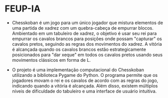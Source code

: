 # FEUP-IA

- Chesskoban é um jogo para um único jogador que mistura elementos de uma partida de xadrez com um quebra-cabeça de empurrar blocos. Ambientado em um tabuleiro de xadrez, o objetivo é usar seu rei para empurrar os cavalos brancos para posições onde possam "capturar" os cavalos pretos, seguindo as regras dos movimentos do xadrez. A vitória é alcançada quando os cavalos brancos estão estrategicamente posicionados para "dar xeque" em todos os cavalos pretos usando seus movimentos clássicos em forma de L.

- O projeto é uma implementação computacional do Chesskoban utilizando a biblioteca Pygame do Python. O programa permite que os jogadores movam o rei e os cavalos de acordo com as regras do jogo, indicando quando a vitória é alcançada. Além disso, existem múltiplos níveis de dificuldade do tabuleiro e uma interface de usuário intuitiva.